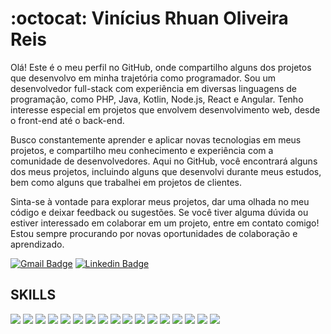 # :octocat: Vinícius Rhuan Oliveira Reis

Olá! Este é o meu perfil no GitHub, onde compartilho alguns dos projetos que desenvolvo em minha trajetória como programador. Sou um desenvolvedor full-stack com experiência em diversas linguagens de programação, como PHP, Java, Kotlin, Node.js, React e Angular. Tenho interesse especial em projetos que envolvem desenvolvimento web, desde o front-end até o back-end.

Busco constantemente aprender e aplicar novas tecnologias em meus projetos, e compartilho meu conhecimento e experiência com a comunidade de desenvolvedores. Aqui no GitHub, você encontrará alguns dos meus projetos, incluindo alguns que desenvolvi durante meus estudos, bem como alguns que trabalhei em projetos de clientes.

Sinta-se à vontade para explorar meus projetos, dar uma olhada no meu código e deixar feedback ou sugestões. Se você tiver alguma dúvida ou estiver interessado em colaborar em um projeto, entre em contato comigo! Estou sempre procurando por novas oportunidades de colaboração e aprendizado.

[![Gmail Badge](	https://img.shields.io/badge/Gmail-D14836?style=for-the-badge&logo=gmail&logoColor=white)](mailto:viniciusrhuanoreis@gmail.com) [![Linkedin Badge](https://img.shields.io/badge/LinkedIn-0077B5?style=for-the-badge&logo=linkedin&logoColor=white)](https://www.linkedin.com/in/vinicius-rhuan-oliveira-reis-9544011a6/) 



## SKILLS

![](https://img.shields.io/badge/HTML-239120?style=for-the-badge&logo=html5&logoColor=white)
![](https://img.shields.io/badge/CSS-239120?&style=for-the-badge&logo=css3&logoColor=white)
![](https://img.shields.io/badge/JavaScript-F7DF1E?style=for-the-badge&logo=javascript&logoColor=black)
![](https://img.shields.io/badge/TypeScript-007ACC?style=for-the-badge&logo=typescript&logoColor=white)
![](https://img.shields.io/badge/Angular-DD0031?style=for-the-badge&logo=angular&logoColor=white)
![](https://img.shields.io/badge/Ionic-3880FF?style=for-the-badge&logo=ionic&logoColor=white)
![](https://img.shields.io/badge/jQuery-0769AD?style=for-the-badge&logo=jquery&logoColor=white)
![](https://img.shields.io/badge/Java-007396?style=for-the-badge&logo=java&logoColor=white)
![](https://img.shields.io/badge/R-276DC3?style=for-the-badge&logo=r&logoColor=white)
![](https://img.shields.io/badge/Python-3776AB?style=for-the-badge&logo=python&logoColor=white)
![](https://img.shields.io/badge/Spring-6DB33F?style=for-the-badge&logo=spring&logoColor=white)
![](https://img.shields.io/badge/PHP-777BB4?style=for-the-badge&logo=php&logoColor=white)
![](https://img.shields.io/badge/Laravel-FF2D20?style=for-the-badge&logo=laravel&logoColor=white)
![](https://img.shields.io/badge/MySQL-00000F?style=for-the-badge&logo=mysql&logoColor=white)
![](https://img.shields.io/badge/Windows-017AD7?style=for-the-badge&logo=windows&logoColor=white)
![](https://img.shields.io/badge/Linux-FCC624?style=for-the-badge&logo=linux&logoColor=black)
![](https://img.shields.io/badge/macOS-000000?style=for-the-badge&logo=apple&logoColor=white)

<!--[![ Spotify ](https://novatorem-viniciusroreis07.vercel.app/api/spotify)](https://open.spotify.com/user/jdsqyf3tdo7i43qmbgihdcd6z)-->


<!--
**ViniciusROReis07/ViniciusROReis07** is a ✨ _special_ ✨ repository because its `README.md` (this file) appears on your GitHub profile.

Here are some ideas to get you started:

- 🔭 I’m currently working on ...
- 🌱 I’m currently learning ...
- 👯 I’m looking to collaborate on ...
- 🤔 I’m looking for help with ...
- 💬 Ask me about ...
- 📫 How to reach me: ...
- 😄 Pronouns: ...
- ⚡ Fun fact: ...
-->
